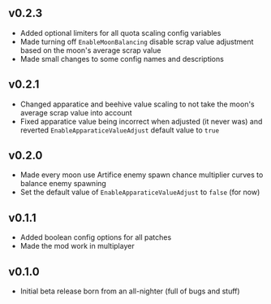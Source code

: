 ## v0.2.3

- Added optional limiters for all quota scaling config variables
- Made turning off `EnableMoonBalancing` disable scrap value adjustment based on the moon's average scrap value
- Made small changes to some config names and descriptions

## v0.2.1

- Changed apparatice and beehive value scaling to not take the moon's average scrap value into account
- Fixed apparatice value being incorrect when adjusted (it never was) and reverted `EnableApparaticeValueAdjust` default value to `true`

## v0.2.0

- Made every moon use Artifice enemy spawn chance multiplier curves to balance enemy spawning
- Set the default value of `EnableApparaticeValueAdjust` to `false` (for now)

## v0.1.1

- Added boolean config options for all patches
- Made the mod work in multiplayer

## v0.1.0

- Initial beta release born from an all-nighter (full of bugs and stuff)
